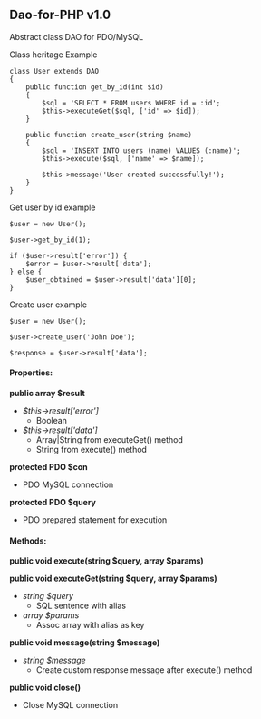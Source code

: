 ## Dao-for-PHP v1.0
Abstract class DAO for PDO/MySQL

Class heritage Example

```
class User extends DAO
{
    public function get_by_id(int $id)
    {
        $sql = 'SELECT * FROM users WHERE id = :id';
        $this->executeGet($sql, ['id' => $id]);
    }

    public function create_user(string $name)
    {
        $sql = 'INSERT INTO users (name) VALUES (:name)';
        $this->execute($sql, ['name' => $name]);

        $this->message('User created successfully!');
    }
}
```

Get user by id example

```
$user = new User();

$user->get_by_id(1);

if ($user->result['error']) {
    $error = $user->result['data'];
} else {
    $user_obtained = $user->result['data'][0];
}
```

Create user example

```
$user = new User();

$user->create_user('John Doe');

$response = $user->result['data'];
```

#### Properties:

**public array $result**

- _$this->result['error']_
  - Boolean
- _$this->result['data']_
  - Array|String from executeGet() method
  - String from execute() method

**protected PDO $con**
- PDO MySQL connection

**protected PDO $query**
- PDO prepared statement for execution

#### Methods:

**public void execute(string $query, array $params)**

**public void executeGet(string $query, array $params)**

- _string $query_
  - SQL sentence with alias
- _array $params_
  - Assoc array with alias as key

**public void message(string $message)**

- _string $message_
  - Create custom response message after execute() method

**public void close()**

- Close MySQL connection